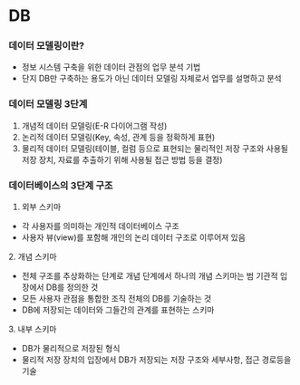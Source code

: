 # DB

### 데이터 모델링이란?

* 정보 시스템 구축을 위한 데이터 관점의 업무 분석 기법
* 단지 DB만 구축하는 용도가 아닌 데이터 모델링 자체로서 업무를 설명하고 분석



### 데이터 모델링 3단계

1. 개념적 데이터 모델링(E-R 다이어그램 작성)
2. 논리적 데이터 모델링(Key, 속성, 관계 등을 정확하게 표현)
3. 물리적 데이터 모델링(테이블, 컬럼 등으로 표현되는 물리적인 저장 구조와 사용될 저장 장치, 자료를 추출하기 위해 사용될 접근 방법 등을 결정)



### 데이터베이스의 3단계 구조

1. 외부 스키마

* 각 사용자를 의미하는 개인적 데이터베이스 구조
* 사용자 뷰(view)를 포함해 개인의 논리 데이터 구조로 이루어져 있음



2\. 개념 스키마

* 전체 구조를 추상화하는 단계로 개념 단계에서 하나의 개념 스키마는 범 기관적 입장에서 DB를 정의한 것
* 모든 사용자 관점을 통합한 조직 전체의 DB를 기술하는 것
* DB에 저장되는 데이터와 그들간의 관계를 표현하는 스키마



3\. 내부 스키마

* DB가 물리적으로 저장된 형식
* 물리적 저장 장치의 입장에서 DB가 저장되는 저장 구조와 세부사항, 접근 경로등을 기술
